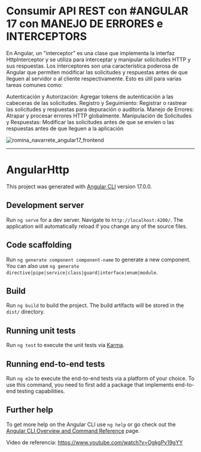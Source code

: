 # Consumir API REST con #ANGULAR 17 con MANEJO DE ERRORES e INTERCEPTORS
En Angular, un "interceptor" es una clase que implementa la interfaz HttpInterceptor y se utiliza para interceptar y manipular solicitudes HTTP y sus respuestas. Los interceptores son una característica poderosa de Angular que permiten modificar las solicitudes y respuestas antes de que lleguen al servidor o al cliente respectivamente. Esto es útil para varias tareas comunes como:
 
Autenticación y Autorización: Agregar tokens de autenticación a las cabeceras de las solicitudes.
Registro y Seguimiento: Registrar o rastrear las solicitudes y respuestas para depuración o auditoría.
Manejo de Errores: Atrapar y procesar errores HTTP globalmente.
Manipulación de Solicitudes y Respuestas: Modificar las solicitudes antes de que se envíen o las respuestas antes de que lleguen a la aplicación

![romina_navarrete_angular17_frontend](https://github.com/rominarg/Interceptors_httpClient_angular17/assets/45200064/02844798-7792-47e1-8fde-61b2e3833c4b)


----------------------------------------------

# AngularHttp

This project was generated with [Angular CLI](https://github.com/angular/angular-cli) version 17.0.0.

## Development server

Run `ng serve` for a dev server. Navigate to `http://localhost:4200/`. The application will automatically reload if you change any of the source files.

## Code scaffolding

Run `ng generate component component-name` to generate a new component. You can also use `ng generate directive|pipe|service|class|guard|interface|enum|module`.

## Build

Run `ng build` to build the project. The build artifacts will be stored in the `dist/` directory.

## Running unit tests

Run `ng test` to execute the unit tests via [Karma](https://karma-runner.github.io).

## Running end-to-end tests

Run `ng e2e` to execute the end-to-end tests via a platform of your choice. To use this command, you need to first add a package that implements end-to-end testing capabilities.

## Further help

To get more help on the Angular CLI use `ng help` or go check out the [Angular CLI Overview and Command Reference](https://angular.io/cli) page.


Video de referencia: https://www.youtube.com/watch?v=OgkgPv19gYY
